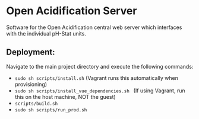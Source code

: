 # Open Acidification Server
Software for the Open Acidification central web server which interfaces with the individual pH-Stat units.


## Deployment:
Navigate to the main project directory and execute the following commands:
* `sudo sh scripts/install.sh` (Vagrant runs this automatically when provisioning)
* `sudo sh scripts/install_vue_dependencies.sh ` (If using Vagrant, run this on the host machine, NOT the guest)
* `scripts/build.sh`
* `sudo sh scripts/run_prod.sh`